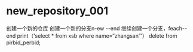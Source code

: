 # new_repository_001
创建一个新的仓库
创建一个新的分支n-ew --end
继续创建一个分支，feach--end
print（‘select * from xsb where name=“zhangsan”’）
delete from pirbid_perbid;
